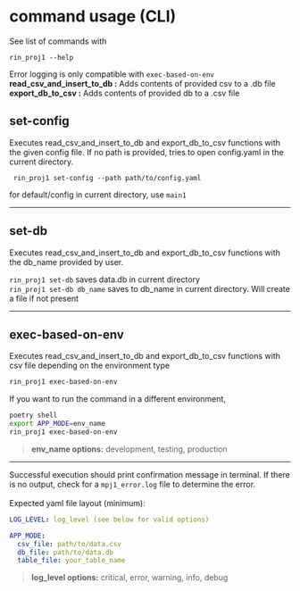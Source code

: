 <h1> command usage (CLI) </h1>
See list of commands with

```
rin_proj1 --help
```
Error logging is only compatible with `exec-based-on-env`<br>
<b>read_csv_and_insert_to_db :</b> Adds contents of provided csv to a .db file<br>
<b>export_db_to_csv :</b> Adds contents of provided db to a .csv file
<h2>set-config</h2>
Executes read_csv_and_insert_to_db and export_db_to_csv functions with the given config file.
If no path is provided, tries to open config.yaml in the current directory.<br>

```commandline
 rin_proj1 set-config --path path/to/config.yaml
```
for default/config in current directory, use ```main1```

<hr>
<h2>set-db</h2>
Executes read_csv_and_insert_to_db and export_db_to_csv functions with the db_name provided by user.<br>

```rin_proj1 set-db``` saves data.db in current directory<br>
```rin_proj1 set-db db_name``` saves to db_name in current directory. Will create a file if not present<br>

<hr>
<h2>exec-based-on-env</h2>
Executes read_csv_and_insert_to_db and export_db_to_csv functions with csv file depending on the environment type<br>

```bash
rin_proj1 exec-based-on-env
```
If you want to run the command in a different environment,
```bash
poetry shell
export APP_MODE=env_name
rin_proj1 exec-based-on-env
```
> <b>env_name options:</b>
    development,
    testing,
    production

<hr>

Successful execution should print confirmation message in terminal. If there is no output, check for a `mpj1_error.log` file to determine the error.<br><br>
Expected yaml file layout (minimum):

```yaml
LOG_LEVEL: log_level (see below for valid options)

APP_MODE:
  csv_file: path/to/data.csv
  db_file: path/to/data.db
  table_file: your_table_name
```
> <b>log_level options:</b>
    critical,
    error,
    warning,
    info,
    debug